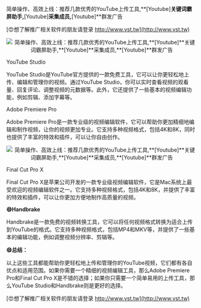 简单操作、高效上线：推荐几款优秀的YouTube上传工具,**[Youtube]**关键词霸屏助手,**[Youtube]**采集成员,**[Youtube]**群发广告

[😍想了解推广相关软件的朋友请登录 http://www.vst.tw](http://www.vst.tw)

 <center><img src="https://vst.tw/MP4/tuiguang/png/6.png" alt="简单操作、高效上线：推荐几款优秀的YouTube上传工具,**[Youtube]**关键词霸屏助手,**[Youtube]**采集成员,**[Youtube]**群发广告"></center>

YouTube Studio

YouTube Studio是YouTube官方提供的一款免费工具，它可以让你更轻松地上传、编辑和管理你的视频。通过YouTube Studio，你可以实时查看视频的观看量、回复评论、调整视频的元数据等。此外，它还提供了一些基本的视频编辑功能，例如剪辑、添加字幕等。

Adobe Premiere Pro

Adobe Premiere Pro是一款专业级的视频编辑软件，它可以帮助你更加精细地编辑和制作视频，让你的视频更加专业。它支持多种视频格式，包括4K和8K，同时也提供了丰富的特效和插件，可以让你自由创作。

 <center><img src="https://vst.tw/MP4/tuiguang/png/7.png" alt="简单操作、高效上线：推荐几款优秀的YouTube上传工具,**[Youtube]**关键词霸屏助手,**[Youtube]**采集成员,**[Youtube]**群发广告"></center>

Final Cut Pro X

Final Cut Pro X是苹果公司开发的一款专业级视频编辑软件，它是Mac系统上最受欢迎的视频编辑软件之一。它支持多种视频格式，包括4K和8K，并提供了丰富的特效和插件，可以让你更加方便地制作高质量的视频。

**😄Handbrake**

Handbrake是一款免费的视频转换工具，它可以将任何视频格式转换为适合上传到YouTube的格式。它支持多种视频格式，包括MP4和MKV等，并提供了一些基本的编辑功能，例如调整视频分辨率、剪辑等。

**😄总结：**

以上这些工具都能帮助你更轻松地上传和管理你的YouTube视频，它们都有各自优点和适用范围。如果你需要一个精细的视频编辑工具，那么Adobe Premiere Pro和Final Cut Pro X是不错的选择；如果你只需要一个简单易用的上传工具，那么YouTube Studio和Handbrake则是更好的选择。

[😍想了解推广相关软件的朋友请登录 http://www.vst.tw](http://www.vst.tw)



